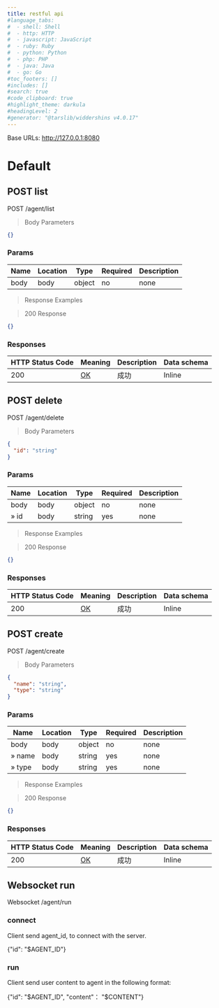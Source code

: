 ```yaml
---
title: restful api
#language_tabs:
#  - shell: Shell
#  - http: HTTP
#  - javascript: JavaScript
#  - ruby: Ruby
#  - python: Python
#  - php: PHP
#  - java: Java
#  - go: Go
#toc_footers: []
#includes: []
#search: true
#code_clipboard: true
#highlight_theme: darkula
#headingLevel: 2
#generator: "@tarslib/widdershins v4.0.17"
---
```


Base URLs: http://127.0.0.1:8080

# Default

## POST list

POST /agent/list

> Body Parameters

```json
{}
```

### Params

|Name|Location|Type|Required|Description|
|---|---|---|---|---|
|body|body|object| no |none|

> Response Examples

> 200 Response

```json
{}
```

### Responses

|HTTP Status Code |Meaning|Description|Data schema|
|---|---|---|---|
|200|[OK](https://tools.ietf.org/html/rfc7231#section-6.3.1)|成功|Inline|

## POST delete

POST /agent/delete

> Body Parameters

```json
{
  "id": "string"
}
```

### Params

|Name|Location|Type|Required|Description|
|---|---|---|---|---|
|body|body|object| no |none|
|» id|body|string| yes |none|

> Response Examples

> 200 Response

```json
{}
```

### Responses

|HTTP Status Code |Meaning|Description|Data schema|
|---|---|---|---|
|200|[OK](https://tools.ietf.org/html/rfc7231#section-6.3.1)|成功|Inline|

## POST create

POST /agent/create

> Body Parameters

```json
{
  "name": "string",
  "type": "string"
}
```

### Params

|Name|Location|Type|Required|Description|
|---|---|---|---|---|
|body|body|object| no |none|
|» name|body|string| yes |none|
|» type|body|string| yes |none|

> Response Examples

> 200 Response

```json
{}
```

### Responses

|HTTP Status Code |Meaning|Description|Data schema|
|---|---|---|---|
|200|[OK](https://tools.ietf.org/html/rfc7231#section-6.3.1)|成功|Inline|

## Websocket run

Websocket /agent/run
### connect
Client send agent_id, to connect with the server.

{"id": "$AGENT_ID"}
### run
Client send user content to agent in the following format:

{"id": "$AGENT_ID", "content"： "$CONTENT"}